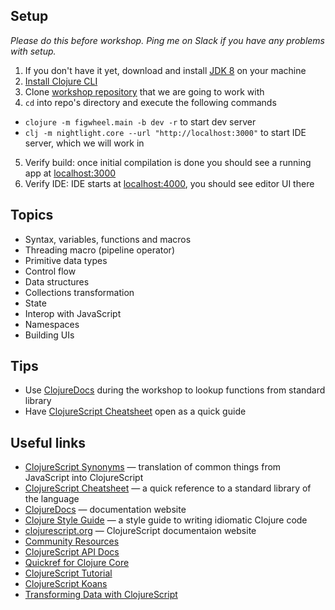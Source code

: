 ## Setup

_Please do this before workshop. Ping me on Slack if you have any problems with setup._

1.  If you don't have it yet, download and install [JDK 8](http://www.oracle.com/technetwork/java/javase/downloads/jdk8-downloads-2133151.html) on your machine
2.  [Install Clojure CLI](https://clojure.org/guides/getting_started#_clojure_installer_and_cli_tools)
3.  Clone [workshop repository](https://github.com/roman01la/amsterdamjs-clojurescript-workshop) that we are going to work with
4.  `cd` into repo's directory and execute the following commands

* `clojure -m figwheel.main -b dev -r` to start dev server
* `clj -m nightlight.core --url "http://localhost:3000"` to start IDE server, which we will work in

5.  Verify build: once initial compilation is done you should see a running app at [localhost:3000](http://localhost:3000)
6.  Verify IDE: IDE starts at [localhost:4000](http://localhost:4000), you should see editor UI there

## Topics

* Syntax, variables, functions and macros
* Threading macro (pipeline operator)
* Primitive data types
* Control flow
* Data structures
* Collections transformation
* State
* Interop with JavaScript
* Namespaces
* Building UIs

## Tips

* Use [ClojureDocs](https://clojuredocs.org/) during the workshop to lookup functions from standard library
* Have [ClojureScript Cheatsheet](http://cljs.info/cheatsheet/) open as a quick guide

## Useful links

* [ClojureScript Synonyms](https://kanaka.github.io/clojurescript/web/synonym.html) — translation of common things from JavaScript into ClojureScript
* [ClojureScript Cheatsheet](http://cljs.info/cheatsheet/) — a quick reference to a standard library of the language
* [ClojureDocs](https://clojuredocs.org/) — documentation website
* [Clojure Style Guide](https://github.com/bbatsov/clojure-style-guide) — a style guide to writing idiomatic Clojure code
* [clojurescript.org](https://clojurescript.org/) — ClojureScript documentaion website
* [Community Resources](http://clojure.org/community/resources)
* [ClojureScript API Docs](http://cljs.github.io/api/)
* [Quickref for Clojure Core](https://clojuredocs.org/quickref)
* [ClojureScript Tutorial](https://www.niwi.nz/cljs-workshop/)
* [ClojureScript Koans](http://clojurescriptkoans.com/)
* [Transforming Data with ClojureScript](http://langintro.com/cljsbook/)
